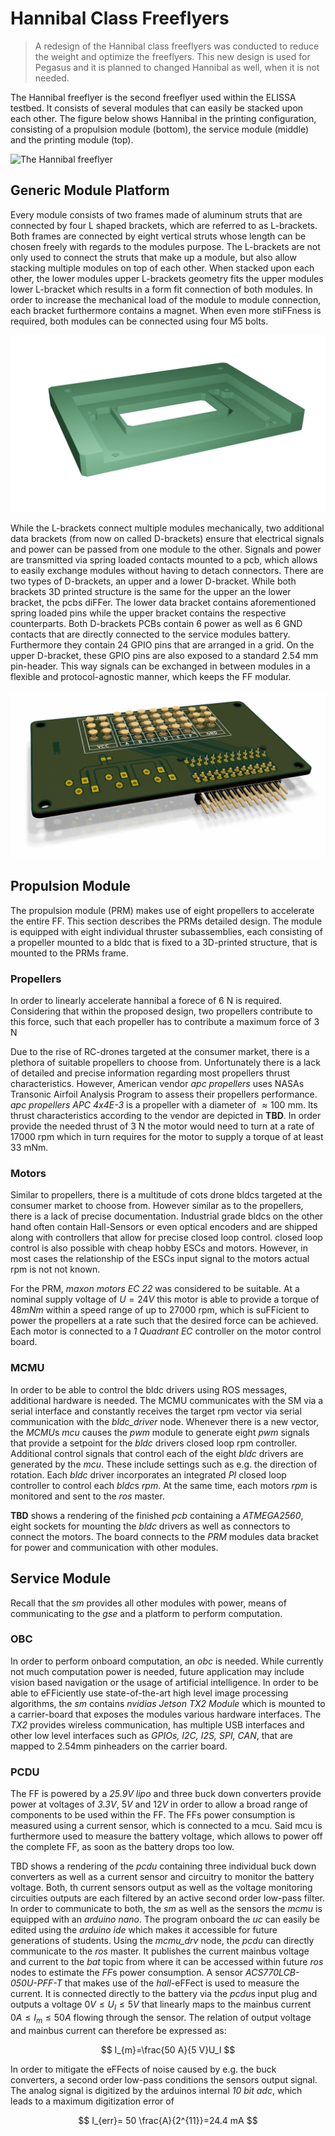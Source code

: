 # Hannibal Class Freeflyers

> A redesign of the Hannibal class freeflyers was conducted to reduce the weight and optimize the freeflyers. This new design is used for Pegasus and it is planned to changed Hannibal as well, when it is not needed. 

The Hannibal freeflyer is the second freeflyer used within the ELISSA testbed. It consists of several modules that can easily be stacked upon each other. The figure below shows Hannibal in the printing configuration, consisting of a propulsion module (bottom), the service module (middle) and the printing module (top).  

![The Hannibal freeflyer](graphics/hannibal.jpg)

## Generic Module Platform

Every module  consists of two frames made of aluminum struts that are connected by four L shaped brackets, which are  referred to as L-brackets. Both frames are connected by eight vertical struts whose length can be chosen freely with regards to the modules purpose. The L-brackets are not only used to connect the struts that make up a module, but also allow stacking multiple modules on top of each other. When stacked upon each other, the lower modules upper L-brackets geometry fits the upper modules lower L-bracket which results in a form fit connection of both modules. In order to increase the mechanical load of the module to module connection, each bracket furthermore contains a magnet. When even more stiFFness is required, both modules can be connected using four M5 bolts.

![FF](graphics/dBracket.png)

While the L-brackets connect multiple modules mechanically, two additional data brackets (from now on called D-brackets) ensure that electrical signals and power can be passed from one module to the other. Signals and power are transmitted via spring loaded contacts mounted to a pcb, which allows to easily exchange modules without having to detach connectors. There are two types of D-brackets, an upper and a lower D-bracket. While both brackets 3D printed structure is the same for the upper an the lower bracket, the pcbs diFFer. The lower data bracket contains aforementioned spring loaded pins while the upper bracket contains the respective counterparts. Both D-brackets PCBs contain 6 power as well as 6 GND contacts that are directly connected to the service modules battery. Furthermore they contain 24 GPIO pins that are arranged in a grid. On the upper D-bracket, these GPIO pins are also exposed to a standard 2.54 mm pin-header. This way signals can be exchanged in between modules in a flexible and protocol-agnostic manner, which keeps the FF modular.

![FF](graphics/pcb_upper.png)

## Propulsion Module

The propulsion module (PRM) makes use of eight propellers to accelerate the entire FF. This section describes the PRMs detailed design. The module is equipped with eight individual thruster subassemblies, each consisting of a propeller mounted to a bldc that is fixed to a 3D-printed structure, that is mounted to the PRMs frame. 

### Propellers

In order to linearly accelerate hannibal a forece of 6 N is required. Considering that within the proposed design, two propellers contribute to this force, such that each propeller has to contribute a maximum force of 3 N

Due to the rise of RC-drones targeted at the consumer market, there is a plethora of suitable propellers to choose from. Unfortunately there is a lack of detailed and precise information regarding most propellers thrust characteristics. However, American vendor *apc propellers* uses NASAs Transonic Airfoil Analysis Program to assess their propellers performance. *apc propellers APC 4x4E-3* is a propeller with a diameter of $\approx 100$ mm. Its thrust characteristics according to the vendor are depicted in **TBD**. In order provide the needed thrust of 3 N the motor would need to turn at a rate of 17000 rpm which in turn requires for the motor to supply a torque of at least 33 mNm.

### Motors

Similar to propellers, there is a multitude of cots drone bldcs targeted at the consumer market to choose from. However similar as to the propellers, there is a lack of precise documentation. Industrial grade bldcs on the other hand often contain Hall-Sensors or even optical encoders and are shipped along with controllers that allow for precise closed loop control. closed loop control is also possible with cheap hobby ESCs and motors. However, in most cases the relationship of the ESCs input signal to the motors actual rpm is not not known.

For the PRM, *maxon motors EC 22* was considered to be suitable. At a nominal supply voltage of $U=24V$ this motor is able to provide a torque of $48 mNm$ within a speed range of up to $27000$ rpm, which is suFFicient to power the propellers at a rate such that the desired force can be achieved. Each motor is connected to a *1 Quadrant EC* controller on the motor control board.

### MCMU

In order to be able to control the bldc drivers using ROS messages, additional hardware is needed. The MCMU communicates with the SM via a serial interface and constantly receives the target rpm vector via serial communication with the *bldc_driver* node. Whenever there is a new vector, the *MCMU*s *mcu* causes the *pwm* module to generate eight *pwm* signals that provide a setpoint for the *bldc* drivers closed loop rpm controller. Additional control signals that control each of the eight *bldc* drivers are generated by the *mcu*. These include settings such as e.g. the direction of rotation. Each *bldc* driver incorporates an integrated *PI* closed loop controller to control each *bldc*s *rpm*. At the same time, each motors *rpm* is monitored and sent to the *ros* master. 

**TBD** shows a rendering of the finished *pcb* containing a *ATMEGA2560*, eight sockets for mounting the *bldc* drivers as well as connectors to connect the motors. The board connects to the *PRM* modules data bracket for power and communication with other modules.

## Service Module

Recall that the *sm* provides all other modules with power, means of communicating to the *gse* and a platform to perform computation. 

### OBC

In order to perform onboard computation, an *obc* is needed. While currently not much computation power is needed, future application may include vision based navigation or the usage of artificial intelligence. In order to be able to eFFiciently use state-of-the-art high level image processing algorithms, the *sm* contains *nvidias Jetson TX2 Module* which is mounted to a carrier-board that exposes the modules various hardware interfaces. The *TX2* provides wireless communication, has multiple USB interfaces and other low level interfaces such as *GPIOs, I2C, I2S, SPI, CAN*, that are mapped to $2.54$mm pinheaders on the carrier board.

### PCDU

The FF is powered by a *25.9V* *lipo* and three buck down converters provide power at voltages of *3.3V*, $5V$ and $12V$ in order to allow a broad range of components to be used within the FF. The FFs power consumption is measured using a current sensor, which is connected to a mcu. Said mcu is furthermore used to measure the battery voltage, which allows to power off the complete FF, as soon as the battery drops too low.

TBD shows a rendering of the *pcdu* containing three individual buck down converters as well as a current sensor and circuitry to monitor the battery voltage. Both, th current sensors output as well as the voltage monitoring circuities outputs are each filtered by an active second order low-pass filter. In order to communicate to both, the *sm* as well as the sensors the *mcmu* is equipped with an *arduino nano*. The program onboard the *uc* can easily be edited using the *arduino ide* which makes it accessible for future generations of students. Using the *mcmu_drv* node, the *pcdu* can directly communicate to the *ros* master. It publishes the current mainbus voltage and current to the *bat* topic from where it can be accessed within future *ros* nodes to estimate the *FF*s power consumption. A sensor *ACS770LCB-050U-PFF-T* that makes use of the *hall*-eFFect is used to measure the current. It is connected directly to the battery via the *pcdu*s input plug and outputs a voltage $0 V \leq U_I \leq 5 V$ that linearly maps to the mainbus current $0A \leq I_m \leq 50A$ flowing through the sensor. The relation of output voltage and mainbus current can therefore be expressed as:

$$
I_{m}=\frac{50 A}{5 V}U_I
$$

In order to mitigate the eFFects of noise caused by e.g. the buck converters, a second order low-pass conditions the sensors output signal. The analog signal is digitized by the arduinos internal *10 bit* *adc*, which leads to a maximum digitization error of 

$$
I_{err}= 50 \frac{A}{2^{11}}=24.4 mA
$$


